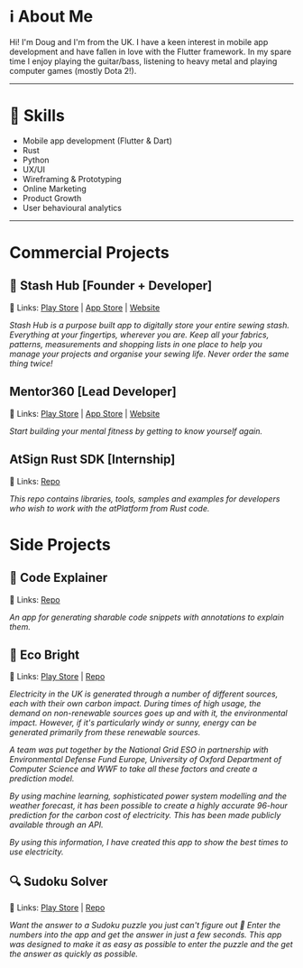 # ℹ️ About Me

Hi! I'm Doug and I'm from the UK. I have a keen interest in mobile app development and have fallen in love with the Flutter framework. In my spare time I enjoy playing the guitar/bass, listening to heavy metal and playing computer games (mostly Dota 2!).

---

# 🧠 Skills

- Mobile app development (Flutter & Dart)
- Rust
- Python
- UX/UI
- Wireframing & Prototyping
- Online Marketing
- Product Growth
- User behavioural analytics

---

# Commercial Projects

## 🧵 Stash Hub [Founder + Developer]
🔗 Links: [Play Store](https://play.google.com/store/apps/details?id=com.flutterbuddies.sudoku_solver) | [App Store](https://apps.apple.com/us/app/stash-hub/id1610930077) | [Website](https://stashhubapp.com)

*Stash Hub is a purpose built app to digitally store your entire sewing stash. Everything at your fingertips, wherever you are. Keep all your fabrics, patterns, measurements and shopping lists in one place to help you manage your projects and organise your sewing life. Never order the same thing twice!*

## Mentor360 [Lead Developer]
🔗 Links: [Play Store](https://play.google.com/store/apps/details?id=com.mentor360.mobile) | [App Store](https://apps.apple.com/gb/app/mentor360-forming-new-habits/id1554080353) | [Website](https://www.mentor360.com)

*Start building your mental fitness by getting to know yourself again.*


## AtSign Rust SDK [Internship]
🔗 Links: [Repo](https://github.com/atsign-foundation/at_rust)

*This repo contains libraries, tools, samples and examples for developers who wish to work with the atPlatform from Rust code.*

# Side Projects

## 💬 Code Explainer
🔗 Links: [Repo](https://github.com/Zambrella/code_explainer)

*An app for generating sharable code snippets with annotations to explain them.*

## 🍃 Eco Bright
🔗 Links: [Play Store](https://play.google.com/store/apps/details?id=com.hugetoothstudios.ecobright) | [Repo](https://github.com/Zambrella/enviro_app)

*Electricity in the UK is generated through a number of different sources, each with their own carbon impact. During times of high usage, the demand on non-renewable sources goes up and with it, the environmental impact. However, if it's particularly windy or sunny, energy can be generated primarily from these renewable sources.*

*A team was put together by the National Grid ESO in partnership with Environmental Defense Fund Europe, University of Oxford Department of Computer Science and WWF to take all these factors and create a prediction model.*

*By using machine learning, sophisticated power system modelling and the weather forecast, it has been possible to create a highly accurate 96-hour prediction for the carbon cost of electricity. This has been made publicly available through an API.*

*By using this information, I have created this app to show the best times to use electricity.*

## 🔍 Sudoku Solver
🔗 Links: [Play Store](https://play.google.com/store/apps/details?id=com.flutterbuddies.sudoku_solver) | [Repo](https://github.com/Zambrella/sudoku-solver)

*Want the answer to a Sudoku puzzle you just can't figure out 🤔 Enter the numbers into the app and get the answer in just a few seconds.*
*This app was designed to make it as easy as possible to enter the puzzle and the get the answer as quickly as possible.*
